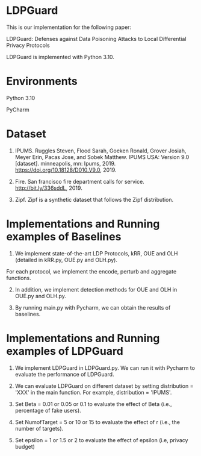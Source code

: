 # LDPGuard 

This is our implementation for the following paper:

LDPGuard: Defenses against Data Poisoning Attacks to Local Differential Privacy Protocols

LDPGuard is implemented with Python 3.10.

# Environments

Python 3.10

PyCharm

# Dataset

1. IPUMS.  Ruggles Steven, Flood Sarah, Goeken Ronald, Grover Josiah, Meyer Erin, Pacas Jose, and Sobek Matthew. IPUMS USA: Version 9.0 [dataset]. minneapolis, mn: Ipums, 2019. https://doi.org/10.18128/D010.V9.0, 2019.
 
2. Fire.   San francisco fire department calls for service. http://bit.ly/336sddL, 2019.

3. Zipf. Zipf is a synthetic dataset that follows the Zipf distribution.  

# Implementations and Running examples of Baselines

1. We implement state-of-the-art LDP Protocols, kRR, OUE and OLH (detailed in kRR.py, OUE.py and OLH.py).

For each protocol, we implement the encode, perturb and aggregate functions.  

2. In addition, we implement detection methods for OUE and OLH in OUE.py and OLH.py.

3. By running main.py with Pycharm, we can obtain the results of baselines.


# Implementations  and Running examples of LDPGuard

1. We implement LDPGuard in LDPGuard.py. We can run it with Pycharm to evaluate the performance of LDPGuard.

2. We can evaluate LDPGuard on different dataset by setting  distribution = 'XXX' in the main function. For example, distribution = 'IPUMS'. 

3. Set Beta = 0.01 or 0.05 or 0.1 to evaluate the effect of Beta (i.e., percentage of fake users).  

4. Set NumofTarget = 5 or 10 or 15 to evaluate the effect of r (i.e., the number of targets). 

5. Set epsilon = 1 or 1.5 or 2 to evaluate the effect of epsilon (i.e, privacy budget)

